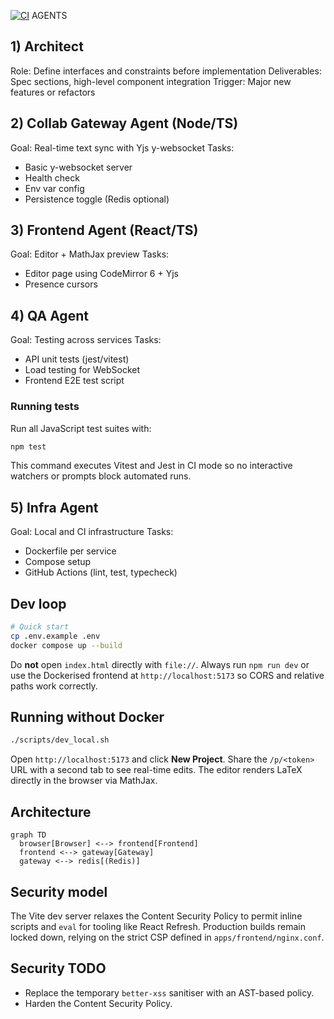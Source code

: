 [![CI](https://github.com/ikanher/collatex/actions/workflows/ci.yaml/badge.svg)](https://github.com/ikanher/collatex/actions/workflows/ci.yaml)
AGENTS

## 1) Architect
Role: Define interfaces and constraints before implementation
Deliverables: Spec sections, high-level component integration
Trigger: Major new features or refactors

## 2) Collab Gateway Agent (Node/TS)
Goal: Real-time text sync with Yjs y-websocket
Tasks:
- Basic y-websocket server
- Health check
- Env var config
- Persistence toggle (Redis optional)

## 3) Frontend Agent (React/TS)
Goal: Editor + MathJax preview
Tasks:
- Editor page using CodeMirror 6 + Yjs
- Presence cursors

## 4) QA Agent
Goal: Testing across services
Tasks:
- API unit tests (jest/vitest)
- Load testing for WebSocket
- Frontend E2E test script

### Running tests

Run all JavaScript test suites with:

```bash
npm test
```

This command executes Vitest and Jest in CI mode so no interactive watchers or prompts block automated runs.

## 5) Infra Agent
Goal: Local and CI infrastructure
Tasks:
- Dockerfile per service
- Compose setup
- GitHub Actions (lint, test, typecheck)

## Dev loop
```bash
# Quick start
cp .env.example .env
docker compose up --build
```
Do **not** open `index.html` directly with `file://`. Always run `npm run dev` or
use the Dockerised frontend at `http://localhost:5173` so CORS and relative paths
work correctly.

## Running without Docker
```bash
./scripts/dev_local.sh
```
Open `http://localhost:5173` and click **New Project**. Share the `/p/<token>`
URL with a second tab to see real-time edits. The editor renders LaTeX directly
in the browser via MathJax.

## Architecture
```mermaid
graph TD
  browser[Browser] <--> frontend[Frontend]
  frontend <--> gateway[Gateway]
  gateway <--> redis[(Redis)]
```

## Security model
The Vite dev server relaxes the Content Security Policy to permit inline scripts and `eval` for tooling like React Refresh. Production builds remain locked down, relying on the strict CSP defined in `apps/frontend/nginx.conf`.

## Security TODO
- Replace the temporary `better-xss` sanitiser with an AST-based policy.
- Harden the Content Security Policy.
